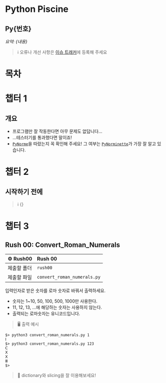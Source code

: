 # Python Piscine

## Py{번호}

_요약: {내용}_

> :information_source: 오류나 개선 사항은 [이슈 트래커](https://github.com/youkim005/PythonFromHell/issues)에 등록해 주세요

# 목차



# 챕터 1

## 개요

- 프로그램만 잘 작동한다면 아무 문제도 없답니다...
- ...테스터기를 통과했다면 말이죠!
- [`PyNorme`](../README.md#PyNorme)을 따랐는지 꼭 확인해 주세요! 그 여부는 [`PyNorminette`](../README.md#PyNorminette)가 가장 잘 알고 있습니다.

# 챕터 2

## 시작하기 전에

> :information_source: {}

# 챕터 3

## Rush 00: Convert_Roman_Numerals

| :gear: Rush00 | Rush 00 |
| :-------------- | :---------- |
| 제출할 폴더     | `rush00`  |
| 제출할 파일     | `convert_roman_numerals.py`        |

입력인자로 받은 숫자를 로마 숫자로 바꿔서 출력하세요.
- 숫자는 1~10, 50, 100, 500, 1000만 사용한다.
- 11, 12, 13, ...에 해당하는 숫자는 사용하지 않는다.
- 출력되는 로마숫자는 유니코드입니다.
> :desktop_computer: 출력 예시

```
$> python3 convert_roman_numerals.py 1
Ⅰ
$> python3 convert_roman_numerals.py 123
Ⅽ
Ⅹ
Ⅹ
Ⅲ
$>
```

> :key: dictionary와 slicing을 잘 이용해보세요!
